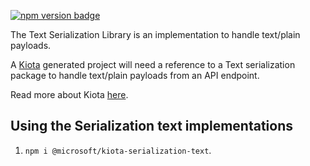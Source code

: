 [![npm version badge](https://img.shields.io/npm/v/@microsoft/kiota-serialization-text?color=blue)](https://www.npmjs.com/package/@microsoft/kiota-serialization-text)


The Text Serialization Library is an implementation to handle text/plain payloads.

A [Kiota](https://github.com/microsoft/kiota) generated project will need a reference to a Text serialization package to handle text/plain payloads from an API endpoint.

Read more about Kiota [here](https://github.com/microsoft/kiota/blob/main/README.md).

## Using the Serialization text implementations

1. `npm i @microsoft/kiota-serialization-text`.
